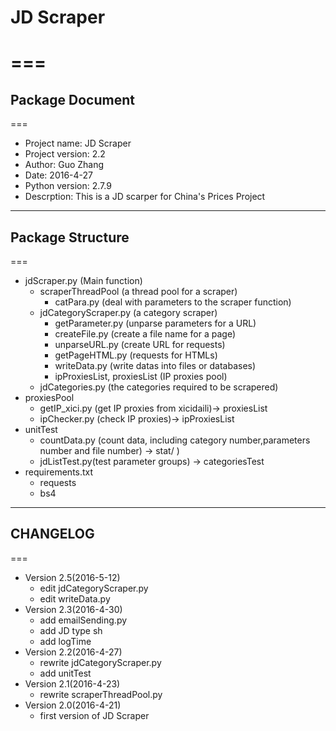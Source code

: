 # JD Scraper
===
===
## Package Document
===
  * Project name: JD Scraper
  * Project version: 2.2
  * Author: Guo Zhang
  * Date: 2016-4-27
  * Python version: 2.7.9
  * Descrption: This is a JD scarper for China's Prices Project

---

## Package Structure
===
  * jdScraper.py (Main function)
    * scraperThreadPool (a thread pool for a scraper)
      * catPara.py (deal with parameters to the scraper function)
    * jdCategoryScraper.py (a category scraper)
      * getParameter.py (unparse parameters for a URL)
      * createFile.py (create a file name for a page)
      * unparseURL.py (create URL for requests)
      * getPageHTML.py (requests for HTMLs)
      * writeData.py (write datas into files or databases)
      * ipProxiesList, proxiesList (IP proxies pool)
    * jdCategories.py (the categories required to be scrapered)
  * proxiesPool
    * getIP_xici.py (get IP proxies from xicidaili)-> proxiesList
    * ipChecker.py (check IP proxies)-> ipProxiesList
  * unitTest
    * countData.py (count data, including category number,parameters number and file number) -> stat/ )
    * jdListTest.py(test parameter groups) -> categoriesTest
  * requirements.txt
    * requests
    * bs4
   
---
    
## CHANGELOG
===
  * Version 2.5(2016-5-12)
    * edit jdCategoryScraper.py
    * edit writeData.py
  * Version 2.3(2016-4-30)
    * add emailSending.py
	* add JD type sh
	* add logTime
  * Version 2.2(2016-4-27)
    * rewrite jdCategoryScraper.py
    * add unitTest
  * Version 2.1(2016-4-23)
    * rewrite scraperThreadPool.py
  * Version 2.0(2016-4-21)    
    * first version of JD Scraper 
